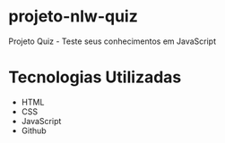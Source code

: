 # projeto-nlw-quiz
Projeto Quiz - Teste seus conhecimentos em JavaScript

# Tecnologias Utilizadas

- HTML
- CSS
- JavaScript
- Github